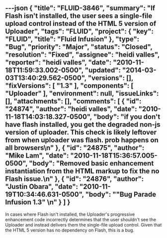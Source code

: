 ---json
{
  "title": "FLUID-3846",
  "summary": "If Flash isn't installed, the user sees a single-file upload control instead of the HTML 5 version of Uploader",
  "tags": "FLUID",
  "project": {
    "key": "FLUID",
    "title": "Fluid Infusion"
  },
  "type": "Bug",
  "priority": "Major",
  "status": "Closed",
  "resolution": "Fixed",
  "assignee": "heidi valles",
  "reporter": "heidi valles",
  "date": "2010-11-18T11:59:33.002-0500",
  "updated": "2014-03-03T13:40:29.562-0500",
  "versions": [],
  "fixVersions": [
    "1.3"
  ],
  "components": [
    "Uploader"
  ],
  "environment": null,
  "issueLinks": [],
  "attachments": [],
  "comments": [
    {
      "id": "24874",
      "author": "heidi valles",
      "date": "2010-11-18T14:03:18.327-0500",
      "body": "if you don't have flash installed, you get the degraded non-js version of uploader. This check is likely leftover from when uploader was flash. prob happens on all browsers\n"
    },
    {
      "id": "24875",
      "author": "Mike Lam",
      "date": "2010-11-18T15:36:57.005-0500",
      "body": "Removed basic enhancement instantiation from the HTML markup to fix the no Flash issue.\n"
    },
    {
      "id": "24876",
      "author": "Justin Obara",
      "date": "2010-11-19T10:34:46.631-0500",
      "body": "\"Bug Parade Infusion 1.3\"&#x20;\n"
    }
  ]
}
---
In cases where Flash isn't installed, the Uploader's progressive enhancement code incorrectly determines that the user shouldn't see the Uploader and instead delivers them the single-file upload control. Given that the HTML 5 version has no dependency on Flash, this is a bug.

        
